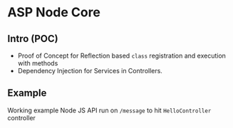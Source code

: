 # ASP Node Core

## Intro (POC)

- Proof of Concept for Reflection based `class` registration and execution with methods
- Dependency Injection for Services in Controllers.

## Example

Working example Node JS API run on `/message` to hit `HelloController` controller
